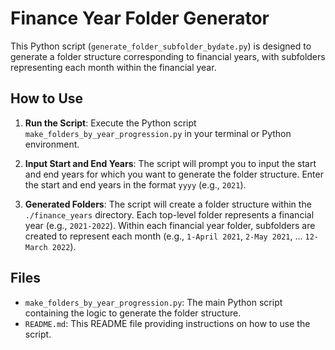 # Finance Year Folder Generator

This Python script (`generate_folder_subfolder_bydate.py`) is designed to generate a folder structure corresponding to financial years, with subfolders representing each month within the financial year.

## How to Use

1. **Run the Script**: Execute the Python script `make_folders_by_year_progression.py` in your terminal or Python environment.

2. **Input Start and End Years**: The script will prompt you to input the start and end years for which you want to generate the folder structure. Enter the start and end years in the format `yyyy` (e.g., `2021`).

3. **Generated Folders**: The script will create a folder structure within the `./finance_years` directory. Each top-level folder represents a financial year (e.g., `2021-2022`). Within each financial year folder, subfolders are created to represent each month (e.g., `1-April 2021`, `2-May 2021`, ... `12-March 2022`).

## Files

- `make_folders_by_year_progression.py`: The main Python script containing the logic to generate the folder structure.
- `README.md`: This README file providing instructions on how to use the script.
